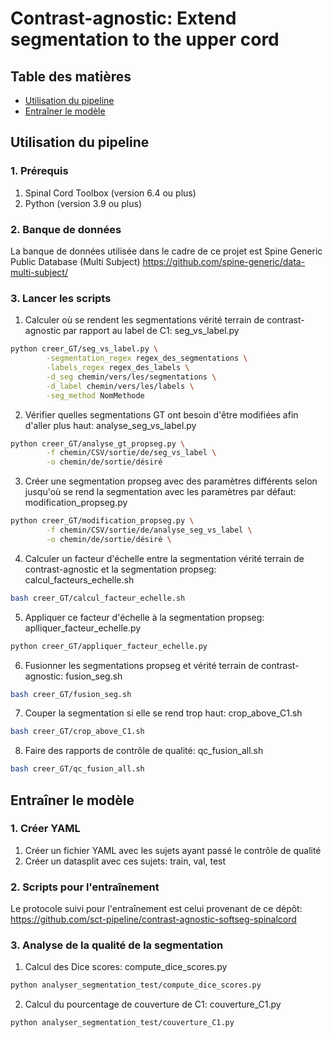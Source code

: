 # Contrast-agnostic: Extend segmentation to the upper cord 

## Table des matières
* [Utilisation du pipeline](#utilisation-du-pipeline)
* [Entraîner le modèle](#entrainer-le-modèle)

## Utilisation du pipeline

### 1. Prérequis

1. Spinal Cord Toolbox (version 6.4 ou plus)
2. Python (version 3.9 ou plus)

### 2. Banque de données

La banque de données utilisée dans le cadre de ce projet est Spine Generic Public Database (Multi Subject) https://github.com/spine-generic/data-multi-subject/ 

### 3. Lancer les scripts

1. Calculer où se rendent les segmentations vérité terrain de contrast-agnostic par rapport au label de C1: seg_vs_label.py
```bash
python creer_GT/seg_vs_label.py \
        -segmentation_regex regex_des_segmentations \
        -labels_regex regex_des_labels \
        -d_seg chemin/vers/les/segmentations \
        -d_label chemin/vers/les/labels \
        -seg_method NomMethode
```
2. Vérifier quelles segmentations GT ont besoin d'être modifiées afin d'aller plus haut: analyse_seg_vs_label.py
```bash
python creer_GT/analyse_gt_propseg.py \
        -f chemin/CSV/sortie/de/seg_vs_label \
        -o chemin/de/sortie/désiré
```
3. Créer une segmentation propseg avec des paramètres différents selon jusqu'où se rend la segmentation avec les paramètres par défaut: modification_propseg.py
```bash
python creer_GT/modification_propseg.py \
        -f chemin/CSV/sortie/de/analyse_seg_vs_label \
        -o chemin/de/sortie/désiré \
```
4. Calculer un facteur d'échelle entre la segmentation vérité terrain de contrast-agnostic et la segmentation propseg: calcul_facteurs_echelle.sh
```bash
bash creer_GT/calcul_facteur_echelle.sh
```
5. Appliquer ce facteur d'échelle à la segmentation propseg: aplliquer_facteur_echelle.py
```bash
python creer_GT/appliquer_facteur_echelle.py
```
6. Fusionner les segmentations propseg et vérité terrain de contrast-agnostic: fusion_seg.sh
```bash
bash creer_GT/fusion_seg.sh
```
7. Couper la segmentation si elle se rend trop haut: crop_above_C1.sh
```bash
bash creer_GT/crop_above_C1.sh
```
8. Faire des rapports de contrôle de qualité: qc_fusion_all.sh
```bash
bash creer_GT/qc_fusion_all.sh
```

## Entraîner le modèle

### 1. Créer YAML

1. Créer un fichier YAML avec les sujets ayant passé le contrôle de qualité
2. Créer un datasplit avec ces sujets: train, val, test

### 2. Scripts pour l'entraînement

Le protocole suivi pour l'entraînement est celui provenant de ce dépôt: https://github.com/sct-pipeline/contrast-agnostic-softseg-spinalcord

### 3. Analyse de la qualité de la segmentation

1. Calcul des Dice scores: compute_dice_scores.py
```bash
python analyser_segmentation_test/compute_dice_scores.py
```
2. Calcul du pourcentage de couverture de C1: couverture_C1.py
```bash
python analyser_segmentation_test/couverture_C1.py
```
